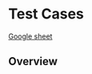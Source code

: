 # Test Cases

[Google sheet](https://docs.google.com/spreadsheets/d/1o72AQQnd1AdfZWMCfOFAuP_46ZYQdUdQIkkkEWEdWik/edit?gid=0#gid=0)

## Overview